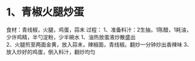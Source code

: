 # 1、青椒火腿炒蛋

食材：青线椒，火腿，鸡蛋，蒜末
过程：
1、准备料汁：2生抽，1陈醋，1耗油，少许鸡精，半勺淀粉，少半碗水
1、油热放蛋液炒散盛出  
2、火腿煎至两面金黄，放入蒜末，辣椒面，青线椒。翻炒一分钟炒出香辣味 
3、放入炒好的鸡蛋，倒入料汁，翻炒均匀




